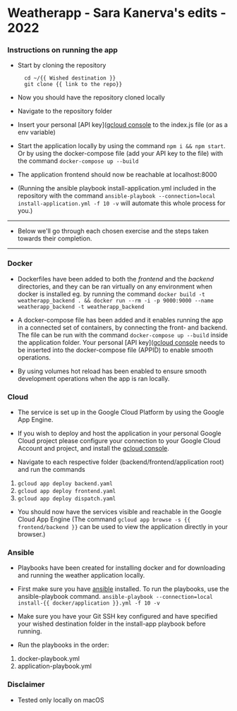 # Weatherapp - Sara Kanerva's edits - 2022

### Instructions on running the app

- Start by cloning the repository

		cd ~/{{ Wished destination }}
		git clone {{ link to the repo}}
    
- Now you should have the repository cloned locally
- Navigate to the repository folder
- Insert your personal [API key]([gcloud console](https://cloud.google.com/sdk/docs/install) to the index.js file (or as a env variable)
- Start the application locally by using the command `npm i && npm start`. Or by using the docker-compose file (add your API key to the file) with the command `docker-compose up --build`
- The application frontend should now be reachable at localhost:8000
- (Running the ansible playbook install-application.yml included in the repository with the command `ansible-playbook --connection=local install-application.yml -f 10 -v` will automate this whole process for you.)

------------
* Below we'll go through each chosen exercise and the steps taken towards their completion. 
------------

### Docker

* Dockerfiles have been added to both the 
*frontend* and the *backend* directories, and they can be ran virtually on any environment when docker is installed eg. by running the command `docker build -t weatherapp_backend . && docker run --rm -i -p 9000:9000 --name weatherapp_backend -t weatherapp_backend`

* A docker-compose file has been added and it enables running the app in a connected set of containers, by connecting the front- and backend. The file can be run with the command `docker-compose up --build` inside the application folder. Your personal [API key]([gcloud console](https://cloud.google.com/sdk/docs/install) needs to be inserted into the docker-compose file (APPID) to enable smooth operations.

* By using volumes hot reload has been enabled to ensure smooth development operations when the app is ran locally.

### Cloud

* The service is set up in the Google Cloud Platform by using the Google App Engine.

* If you wish to deploy and host the application in your personal Google Cloud project please configure your connection to your Google Cloud Account and project, and install the [gcloud console](https://cloud.google.com/sdk/docs/install). 

* Navigate to each respective folder (backend/frontend/application root) and run the commands
1. `gcloud app deploy backend.yaml`
2. `gcloud app deploy frontend.yaml`
3. `gcloud app deploy dispatch.yaml`

* You should now have the services visible and reachable in the Google Cloud App Engine (The command `gcloud app browse -s {{ frontend/backend }}` can be used to view the application directly in your browser.)

### Ansible

* Playbooks have been created for installing docker and for downloading and running the weather application locally. 

* First make sure you have [ansible](https://docs.ansible.com/ansible/latest/installation_guide/intro_installation.html) installed. To run the playbooks, use the ansible-playbook command. `ansible-playbook --connection=local install-{{ docker/application }}.yml -f 10 -v`

* Make sure you have your Git SSH key configured and have specified your wished destination folder in the install-app playbook before running.

* Run the playbooks in the order:
1. docker-playbook.yml 
2. application-playbook.yml 

### Disclaimer

* Tested only locally on macOS


